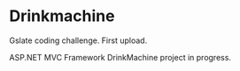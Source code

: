 # Drinkmachine

Gslate coding challenge.
First upload.

ASP.NET MVC Framework DrinkMachine project in progress.
